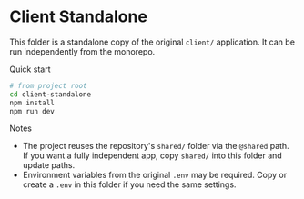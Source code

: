 # Client Standalone

This folder is a standalone copy of the original `client/` application. It can be run independently from the monorepo.

Quick start

```bash
# from project root
cd client-standalone
npm install
npm run dev
```

Notes
- The project reuses the repository's `shared/` folder via the `@shared` path. If you want a fully independent app, copy `shared/` into this folder and update paths.
- Environment variables from the original `.env` may be required. Copy or create a `.env` in this folder if you need the same settings.
